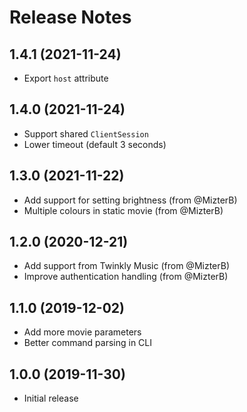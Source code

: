 # Release Notes

## 1.4.1 (2021-11-24)

- Export `host` attribute

## 1.4.0 (2021-11-24)

- Support shared `ClientSession`
- Lower timeout (default 3 seconds)

## 1.3.0 (2021-11-22)

- Add support for setting brightness (from @MizterB)
- Multiple colours in static movie (from @MizterB)

## 1.2.0 (2020-12-21)

- Add support from Twinkly Music (from @MizterB)
- Improve authentication handling (from @MizterB)

## 1.1.0 (2019-12-02)

- Add more movie parameters
- Better command parsing in CLI

## 1.0.0 (2019-11-30)

- Initial release
